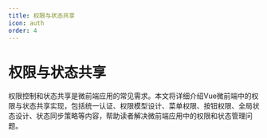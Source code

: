 ```yaml
---
title: 权限与状态共享
icon: auth
order: 4
---
```


# 权限与状态共享

权限控制和状态共享是微前端应用的常见需求。本文将详细介绍Vue微前端中的权限与状态共享实现，包括统一认证、权限模型设计、菜单权限、按钮权限、全局状态设计、状态同步策略等内容，帮助读者解决微前端应用中的权限和状态管理问题。
